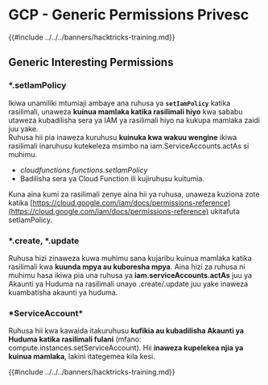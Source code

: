 # GCP - Generic Permissions Privesc

{{#include ../../../banners/hacktricks-training.md}}

## Generic Interesting Permissions

### \*.setIamPolicy

Ikiwa unamiliki mtumiaji ambaye ana ruhusa ya **`setIamPolicy`** katika rasilimali, unaweza **kuinua mamlaka katika rasilimali hiyo** kwa sababu utaweza kubadilisha sera ya IAM ya rasilimali hiyo na kukupa mamlaka zaidi juu yake.\
Ruhusa hii pia inaweza kuruhusu **kuinuka kwa wakuu wengine** ikiwa rasilimali inaruhusu kutekeleza msimbo na iam.ServiceAccounts.actAs si muhimu.

- _cloudfunctions.functions.setIamPolicy_
- Badilisha sera ya Cloud Function ili kujiruhusu kuitumia.

Kuna aina kumi za rasilimali zenye aina hii ya ruhusa, unaweza kuziona zote katika [https://cloud.google.com/iam/docs/permissions-reference](https://cloud.google.com/iam/docs/permissions-reference) ukitafuta setIamPolicy.

### \*.create, \*.update

Ruhusa hizi zinaweza kuwa muhimu sana kujaribu kuinua mamlaka katika rasilimali kwa **kuunda mpya au kuboresha mpya**. Aina hizi za ruhusa ni muhimu hasa ikiwa pia una ruhusa ya **iam.serviceAccounts.actAs** juu ya Akaunti ya Huduma na rasilimali unayo .create/.update juu yake inaweza kuambatisha akaunti ya huduma.

### \*ServiceAccount\*

Ruhusa hii kwa kawaida itakuruhusu **kufikia au kubadilisha Akaunti ya Huduma katika rasilimali fulani** (mfano: compute.instances.setServiceAccount). Hii **inaweza kupelekea njia ya kuinua mamlaka**, lakini itategemea kila kesi.

{{#include ../../../banners/hacktricks-training.md}}
